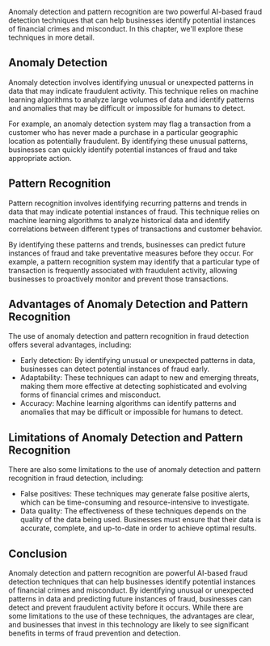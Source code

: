 
Anomaly detection and pattern recognition are two powerful AI-based fraud detection techniques that can help businesses identify potential instances of financial crimes and misconduct. In this chapter, we'll explore these techniques in more detail.

Anomaly Detection
-----------------

Anomaly detection involves identifying unusual or unexpected patterns in data that may indicate fraudulent activity. This technique relies on machine learning algorithms to analyze large volumes of data and identify patterns and anomalies that may be difficult or impossible for humans to detect.

For example, an anomaly detection system may flag a transaction from a customer who has never made a purchase in a particular geographic location as potentially fraudulent. By identifying these unusual patterns, businesses can quickly identify potential instances of fraud and take appropriate action.

Pattern Recognition
-------------------

Pattern recognition involves identifying recurring patterns and trends in data that may indicate potential instances of fraud. This technique relies on machine learning algorithms to analyze historical data and identify correlations between different types of transactions and customer behavior.

By identifying these patterns and trends, businesses can predict future instances of fraud and take preventative measures before they occur. For example, a pattern recognition system may identify that a particular type of transaction is frequently associated with fraudulent activity, allowing businesses to proactively monitor and prevent those transactions.

Advantages of Anomaly Detection and Pattern Recognition
-------------------------------------------------------

The use of anomaly detection and pattern recognition in fraud detection offers several advantages, including:

* Early detection: By identifying unusual or unexpected patterns in data, businesses can detect potential instances of fraud early.
* Adaptability: These techniques can adapt to new and emerging threats, making them more effective at detecting sophisticated and evolving forms of financial crimes and misconduct.
* Accuracy: Machine learning algorithms can identify patterns and anomalies that may be difficult or impossible for humans to detect.

Limitations of Anomaly Detection and Pattern Recognition
--------------------------------------------------------

There are also some limitations to the use of anomaly detection and pattern recognition in fraud detection, including:

* False positives: These techniques may generate false positive alerts, which can be time-consuming and resource-intensive to investigate.
* Data quality: The effectiveness of these techniques depends on the quality of the data being used. Businesses must ensure that their data is accurate, complete, and up-to-date in order to achieve optimal results.

Conclusion
----------

Anomaly detection and pattern recognition are powerful AI-based fraud detection techniques that can help businesses identify potential instances of financial crimes and misconduct. By identifying unusual or unexpected patterns in data and predicting future instances of fraud, businesses can detect and prevent fraudulent activity before it occurs. While there are some limitations to the use of these techniques, the advantages are clear, and businesses that invest in this technology are likely to see significant benefits in terms of fraud prevention and detection.
